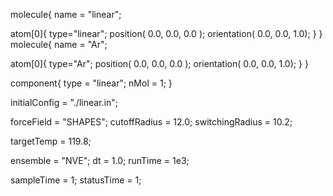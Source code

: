 molecule{
  name = "linear";
  
  atom[0]{
     type="linear";
     position( 0.0, 0.0, 0.0 );
     orientation( 0.0, 0.0, 1.0);
  }
}
molecule{
  name = "Ar";
  
  atom[0]{
     type="Ar";
     position( 0.0, 0.0, 0.0 );
     orientation( 0.0, 0.0, 1.0);
  }
}


component{
  type = "linear";
  nMol = 1;
}

initialConfig = "./linear.in";

forceField = "SHAPES";
cutoffRadius = 12.0;
switchingRadius = 10.2;

targetTemp = 119.8;

ensemble = "NVE";
dt = 1.0;
runTime = 1e3;

sampleTime = 1;
statusTime = 1;
